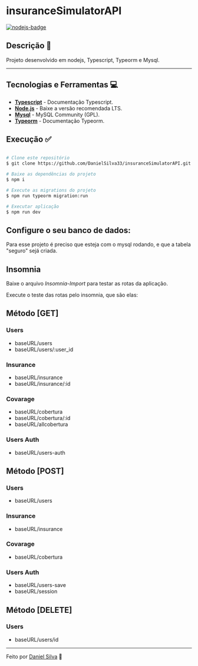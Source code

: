 # insuranceSimulatorAPI

[![nodejs-badge][nodejs-img]][nodejs]

[nodejs-img]: https://img.shields.io/badge/Node.js-v14.17-green
[nodejs]: https://nodejs.org/en/



## Descrição 📌 <a name="description"></a>
Projeto desenvolvido em nodejs, Typescript, Typeorm e Mysql.

---
## Tecnologias e Ferramentas 💻 <a name="technologies"></a>
* __[Typescript](https://www.typescriptlang.org/)__ - Documentação Typescript.
* __[Node.js](https://nodejs.org/en/)__ - Baixe a versão recomendada LTS.
* __[Mysql](https://www.mysql.com/downloads/)__ - MySQL Community (GPL).
* __[Typeorm](https://typeorm.io/#/)__ - Documentação Typeorm.



## Execução ✅ <a name="execution"></a>

```bash

# Clone este repositório
$ git clone https://github.com/DanielSilva33/insuranceSimulatorAPI.git

# Baixe as dependências do projeto
$ npm i

# Execute as migrations do projeto
$ npm run typeorm migration:run

# Executar aplicação
$ npm run dev
```

## Configure o seu banco de dados:

Para esse projeto é preciso que esteja com o mysql rodando, e que a tabela "seguro" sejá criada.

## Insomnia
Baixe o arquivo *Insomnia-Import* para testar as rotas da aplicação.

Execute o teste das rotas pelo insomnia, que são elas:

## Método [GET] 

### Users
* baseURL/users
* baseURL/users/:user_id

### Insurance
* baseURL/insurance
* baseURL/insurance/:id

### Covarage
* baseURL/cobertura
* baseURL/cobertura/:id
* baseURL/allcobertura

### Users Auth
* baseURL/users-auth

## Método [POST]

### Users
* baseURL/users

### Insurance
* baseURL/insurance

### Covarage
* baseURL/cobertura

### Users Auth
* baseURL/users-save
* baseURL/session

## Método [DELETE]
### Users
* baseURL/users/id


---
Feito por [Daniel Silva](https://www.linkedin.com/in/daniel-silva-1a3209196/) 🚀
